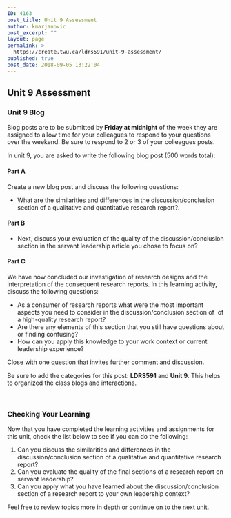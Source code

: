 ```yaml
---
ID: 4163
post_title: Unit 9 Assessment
author: kmarjanovic
post_excerpt: ""
layout: page
permalink: >
  https://create.twu.ca/ldrs591/unit-9-assessment/
published: true
post_date: 2018-09-05 13:22:04
---
```

<h2>Unit 9 Assessment</h2>
<h3>Unit 9 Blog</h3>
Blog posts are to be submitted by<strong> Friday at midnight</strong> of the week they are assigned to allow time for your colleagues to respond to your questions over the weekend. Be sure to respond to 2 or 3 of your colleagues posts.

In unit 9, you are asked to write the following blog post (500 words total):
<h4>Part A</h4>
Create a new blog post and discuss the following questions:
<ul>
 	<li>What are the similarities and differences in the discussion/conclusion section of a qualitative and quantitative research report?.</li>
</ul>
<h4>Part B</h4>
<ul>
 	<li>Next, discuss your evaluation of the quality of the discussion/conclusion section in the servant leadership article you chose to focus on?</li>
</ul>
<h4>Part C</h4>
We have now concluded our investigation of research designs and the interpretation of the consequent research reports. In this learning activity, discuss the following questions:
<ul>
 	<li>As a consumer of research reports what were the most important aspects you need to consider in the discussion/conclusion section of  of a high-quality research report?</li>
 	<li>Are there any elements of this section that you still have questions about or finding confusing?</li>
 	<li>How can you apply this knowledge to your work context or current leadership experience?</li>
</ul>
Close with one question that invites further comment and discussion.

Be sure to add the categories for this post: <strong>LDRS591</strong> and <strong>Unit 9</strong>. This helps to organized the class blogs and interactions.

&nbsp;
<h3>Checking Your Learning</h3>
Now that you have completed the learning activities and assignments for this unit, check the list below to see if you can do the following:
<ol>
 	<li>Can you discuss the similarities and differences in the discussion/conclusion section of a qualitative and quantitative research report?</li>
 	<li>Can you evaluate the quality of the final sections of a research report on servant leadership?</li>
 	<li>Can you apply what you have learned about the discussion/conclusion section of a research report to your own leadership context?</li>
</ol>
Feel free to review topics more in depth or continue on to the <a href="https://create.twu.ca/ldrs591/unit-10-overview/">next unit</a>.
<h3></h3>